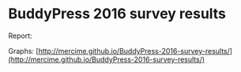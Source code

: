 # BuddyPress 2016 survey results

Report: 

Graphs: [http://mercime.github.io/BuddyPress-2016-survey-results/](http://mercime.github.io/BuddyPress-2016-survey-results/)
